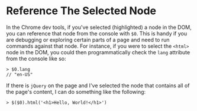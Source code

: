 # Reference The Selected Node

In the Chrome dev tools, if you've selected (highlighted) a node in the DOM,
you can reference that node from the console with `$0`. This is handy if you
are debugging or exploring certain parts of a page and need to run commands
against that node. For instance, if you were to select the `<html>` node in
the DOM, you could then programmatically check the `lang` attribute from the
console like so:

```
> $0.lang
// "en-US"
```

If there is `jQuery` on the page and I've selected the node that contains
all of the page's content, I can do something like the following:

```
> $($0).html('<h1>Hello, World!</h1>')
```
